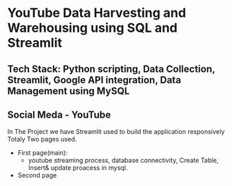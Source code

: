 # YouTube Data Harvesting and Warehousing using SQL and Streamlit

## Tech Stack: Python scripting, Data Collection, Streamlit, Google API integration, Data Management using MySQL

## Social Meda - YouTube

In The Project we have Streamlit used to build the application responsively
Totaly Two pages used.
  - First page(main): 
      - youtube streaming process, database connectivity, Create Table, Insert& update proacess in mysql.
  - Second page
